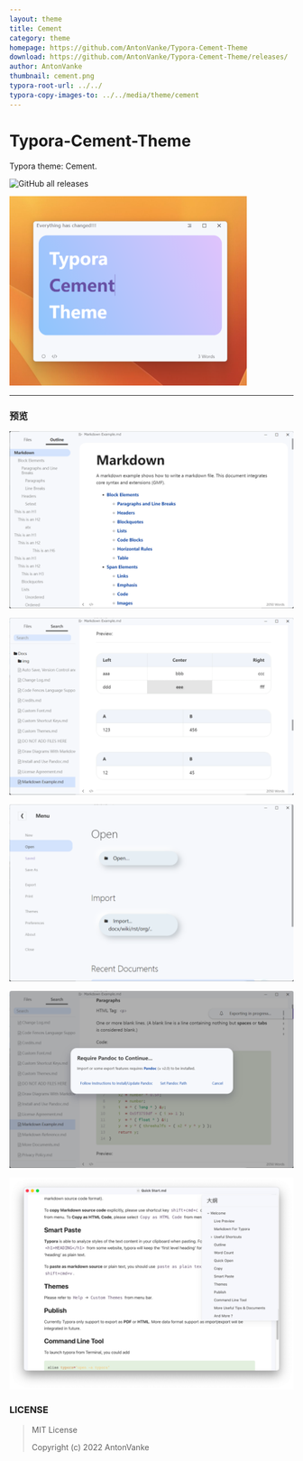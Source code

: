 ```yaml
---
layout: theme
title: Cement
category: theme
homepage: https://github.com/AntonVanke/Typora-Cement-Theme
download: https://github.com/AntonVanke/Typora-Cement-Theme/releases/
author: AntonVanke
thumbnail: cement.png
typora-root-url: ../../
typora-copy-images-to: ../../media/theme/cement
---
```

# Typora-Cement-Theme
Typora theme: Cement.

![GitHub all releases](https://img.shields.io/github/downloads/AntonVanke/Typora-Cement-Theme/total?style=for-the-badge)

<img src="../../media/theme/cement/cement.png" alt="cement" style="zoom: 50%;" />

---


### 预览

![](../../media/theme/cement/img_12.png)

![](../../media/theme/cement/img_13.png)

![](../../media/theme/cement/img_14.png)

![](../../media/theme/cement/img_15.png)

![](../../media/theme/cement/img_16.png)

### LICENSE

> MIT License
>
> Copyright (c) 2022 AntonVanke